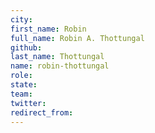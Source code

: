 ```yaml
---
city: 
first_name: Robin
full_name: Robin A. Thottungal
github: 
last_name: Thottungal
name: robin-thottungal
role: 
state: 
team: 
twitter: 
redirect_from: 
---
```

